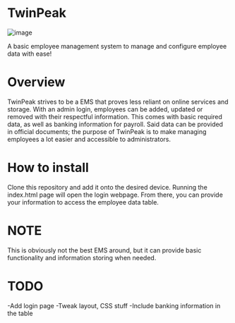 # TwinPeak
![image](https://github.com/Tenor-Z/TwinPeak/assets/55516164/8eebd70b-fc36-4284-93be-e74440fb65d2)

A basic employee management system to manage and configure employee data with ease!

# Overview
TwinPeak strives to be a EMS that proves less reliant on online services and storage. With an admin login, employees can be added, updated or removed with their respectful
information. This comes with basic required data, as well as banking information for payroll. Said data can be provided in official documents; the purpose of TwinPeak is
to make managing employees a lot easier and accessible to administrators.

# How to install
Clone this repository and add it onto the desired device. Running the index.html page will open the login webpage. From there, you can provide your information to access
the employee data table.

# NOTE
This is obviously not the best EMS around, but it can provide basic functionality and information storing when needed.

# TODO
-Add login page
-Tweak layout, CSS stuff
-Include banking information in the table
